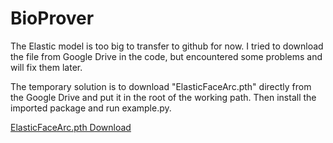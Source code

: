 # BioProver
The Elastic model is too big to transfer to github for now. I tried to download the file from Google Drive in the code, but encountered some problems and will fix them later. 

The temporary solution is to download "ElasticFaceArc.pth" directly from the Google Drive and put it in the root of the working path. Then install the imported package and run example.py.

[ElasticFaceArc.pth Download](https://drive.google.com/file/d/17MeoOkF7lnZMgi9bteN7SBr3MTr0Agdt/view)
